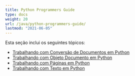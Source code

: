 ```yaml
---
title: Python Programmers Guide
type: docs
weight: 20
url: /java/python-programmers-guide/
lastmod: "2021-06-05"
---
```


Esta seção inclui os seguintes tópicos:

- [Trabalhando com Conversão de Documentos em Python](/pdf/java/working-with-document-conversion-in-python/)
- [Trabalhando com Objeto Documento em Python](/pdf/java/working-with-document-object-in-python/)
- [Trabalhando com Páginas em Python](/pdf/java/working-with-pages-in-python/)
- [Trabalhando com Texto em Python](/pdf/java/working-with-text-in-python/)